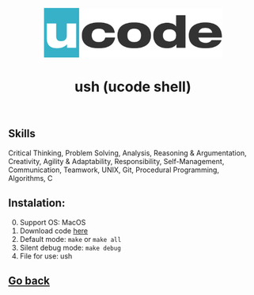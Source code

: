 <p align="center">
    <a href="https://ucode.world/en/" target="_blank">
        <img src="../marathon_C/img/ucode_logo_minimal.png?raw=true" height="100px">
    </a>
    <h1 align="center">ush (ucode shell)</h1>
    <br>
</p>

## Skills

Critical Thinking, Problem Solving, Analysis, Reasoning & Argumentation, Creativity, Agility & Adaptability, Responsibility, Self-Management, Communication, Teamwork, UNIX, Git, Procedural Programming, Algorithms, C

## Instalation:
0. Support OS: MacOS
1. Download code [here](.)
2. Default mode: `make` or `make all`
3. Silent debug mode: `make debug` 
4. File for use: ush

## [Go back](../README.md)
